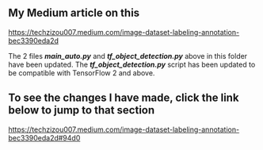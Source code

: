 
## My Medium article on this

https://techzizou007.medium.com/image-dataset-labeling-annotation-bec3390eda2d


The 2 files ***main_auto.py*** and ***tf_object_detection.py*** above in this folder have been updated. The ***tf_object_detection.py*** script has been updated to be compatible with TensorFlow 2 and above.


## To see the changes I have made, click the link below to jump to that section

https://techzizou007.medium.com/image-dataset-labeling-annotation-bec3390eda2d#94d0
